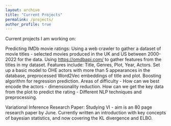 ```yaml
---
layout: archive
title: "Current Projects"
permalink: /projects/
author_profile: true
---
```


Current projects I am working on:

Predicting IMDb movie ratings: Using a web crawler to gather a dataset of movie titles - selected movies produced in the UK and US between 2000-2022 for the data. Using https://omdbapi.com/ to gather features from the titles in my dataset.
Features include: Title, Genres, Plot, Year, Actors.
Set up a basic model to OHE actors with more than 5 appearances in the database, preprocessed Word2Vec embeddings of title and plot. Boosting algorithm for regression prediction.
Areas of difficulty - How can we best encode the actors - dimensionality reduction. How can we get the key data from the plot to predict the rating - Different NLP techniques and preprocessing.

Variational Inference Research Paper:
Studying VI - aim is an 80 page research paper by June. Currently written an introduction with key concepts of bayesian statistics, and now covering the KL divergence and ELBO.
